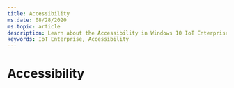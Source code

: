 ```yaml
---
title: Accessibility
ms.date: 08/28/2020
ms.topic: article
description: Learn about the Accessibility in Windows 10 IoT Enterprise.
keywords: IoT Enterprise, Accessibility
---
```


# Accessibility
